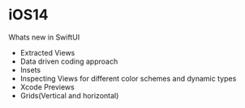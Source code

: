 # iOS14

Whats new in SwiftUI
- Extracted Views
- Data driven coding approach
- Insets 
- Inspecting Views for different color schemes and dynamic types
- Xcode Previews
- Grids(Vertical and horizontal)



